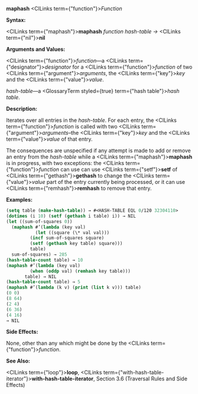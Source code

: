 **maphash** <ClLinks  term={"function"}><i>Function</i></ClLinks> 



**Syntax:** 



<ClLinks  term={"maphash"}><b>maphash</b></ClLinks> *function hash-table →* <ClLinks  term={"nil"}><b>nil</b></ClLinks> 



**Arguments and Values:** 



<ClLinks  term={"function"}><i>function</i></ClLinks>—a <ClLinks  term={"designator"}><i>designator</i></ClLinks> for a <ClLinks  term={"function"}><i>function</i></ClLinks> of two <ClLinks  term={"argument"}><i>arguments</i></ClLinks>, the <ClLinks  term={"key"}><i>key</i></ClLinks> and the <ClLinks  term={"value"}><i>value</i></ClLinks>. 



*hash-table*—a <GlossaryTerm styled={true} term={"hash table"}><i>hash table</i></GlossaryTerm>. 



**Description:** 



Iterates over all entries in the *hash-table*. For each entry, the <ClLinks  term={"function"}><i>function</i></ClLinks> is called with two <ClLinks  term={"argument"}><i>arguments</i></ClLinks>–the <ClLinks  term={"key"}><i>key</i></ClLinks> and the <ClLinks  term={"value"}><i>value</i></ClLinks> of that entry. 



The consequences are unspecified if any attempt is made to add or remove an entry from the *hash-table* while a <ClLinks  term={"maphash"}><b>maphash</b></ClLinks> is in progress, with two exceptions: the <ClLinks  term={"function"}><i>function</i></ClLinks> can use can use <ClLinks  term={"setf"}><b>setf</b></ClLinks> of <ClLinks  term={"gethash"}><b>gethash</b></ClLinks> to change the <ClLinks  term={"value"}><i>value</i></ClLinks> part of the entry currently being processed, or it can use <ClLinks  term={"remhash"}><b>remhash</b></ClLinks> to remove that entry. 



**Examples:**
```lisp
(setq table (make-hash-table)) → #<HASH-TABLE EQL 0/120 32304110> 
(dotimes (i 10) (setf (gethash i table) i)) → NIL 
(let ((sum-of-squares 0)) 
  (maphash #’(lambda (key val) 
	       (let ((square (\* val val))) 
		 (incf sum-of-squares square) 
		 (setf (gethash key table) square))) 
	     table) 
  sum-of-squares) → 285 
(hash-table-count table) → 10 
(maphash #’(lambda (key val) 
	     (when (oddp val) (remhash key table))) 
	   table) → NIL 
(hash-table-count table) → 5 
(maphash #’(lambda (k v) (print (list k v))) table) 
(0 0) 
(8 64) 
(2 4) 
(6 36) 
(4 16) 
→ NIL 
```
**Side Effects:** 



None, other than any which might be done by the <ClLinks  term={"function"}><i>function</i></ClLinks>. 







 



 



**See Also:** 



<ClLinks  term={"loop"}><b>loop</b></ClLinks>, <ClLinks  term={"with-hash-table-iterator"}><b>with-hash-table-iterator</b></ClLinks>, Section 3.6 (Traversal Rules and Side Effects) 



